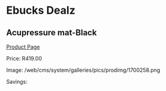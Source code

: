 
# Ebucks Dealz
## Acupressure mat-Black
[Product Page](https://www.ebucks.com/web/shop/productSelected.do?prodId=1224355692&catId=714962196)

Price: R419.00

Image: /web/cms/system/galleries/pics/prodimg/1700258.png

Savings: 


	
